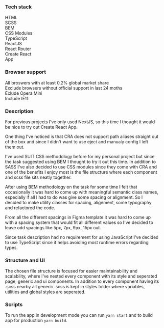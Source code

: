 ### Tech stack

HTML\
SCSS\
BEM\
CSS Modules\
TypeScript\
ReactJS\
React Router\
Create React\
App

### Browser support

All broswers with at least 0.2% global market share\
Exclude browsers without official support in last 24 moths\
Eclude Opera Mini\
Include IE11

### Description

For previous projects I've only used NextJS, so this time I thought it would be nice to try out Create React App.

One thing I've noticed is that CRA does not support path aliases straight out of the box and since I didn't want to use eject and manualy config I left them out.

I've used SUIT CSS methodology before for my personal project but since the task suggested using BEM I thought to try it out this time. In addition to SASS I've also decided to use CSS modules since they come with CRA and one of the benefits I enjoy most is the file structure where each component and scss file sits neatly together.

After using BEM methodology on the task for some time I felt that occasionally it was hard to come up with meaningful semantic class names, especially if all I had to do was give some spacing or alignment. So I decided to make utility classes for spacing, alignment, some typography and refactored the code.

From all the different spacings in Figma template it was hard to come up with a spacing system that would fit all different values so I've decided to leave odd spacings like 5px, 7px, 9px, 15px out.

Since task description had no requirement for using JavaScript I've decided to use TypeScript since it helps avoiding most runtime errors regarding types.

### Structure and UI

The chosen file structure is focused for easier maintainability and scalability, where I've nested every component with its style and seperated page, generic and ui components. In addition to every component having its .scss nearby all generic .scss is kept in styles folder where variables, utilities and global styles are seperated.

### Scripts

To run the app in development mode you can run `yarn start` and to build app for production `yarn build`.
